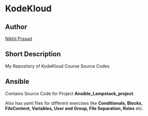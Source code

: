 # KodeKloud

## Author

[Nikhil Prasad](https://github.com/NikhilPrasad0497)

## Short Description

My Repository of KodeKloud Course Source Codes

## Ansible

Contains Source Code for Project **Ansible_Lampstack_project**.

Also has yaml files for different exercises like **Conditionals, Blocks, FileContent, Variables, User and Group, File Separation, Roles** etc.
